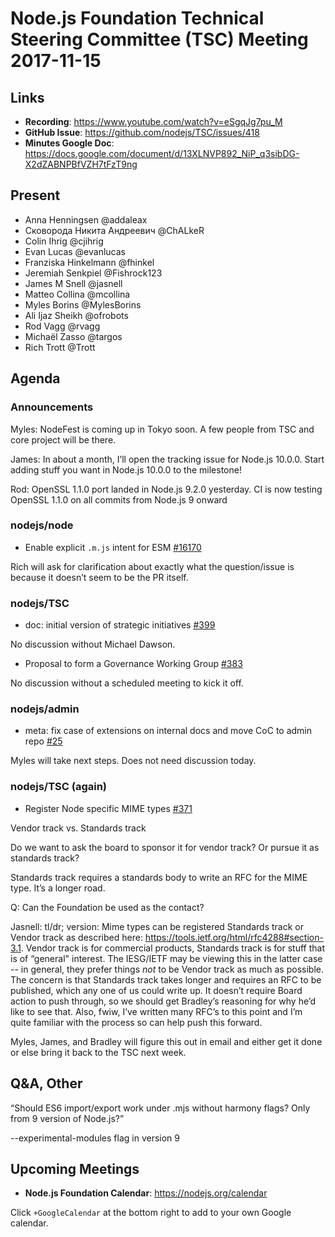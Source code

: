 # Node.js Foundation Technical Steering Committee (TSC) Meeting 2017-11-15

## Links

* **Recording**: <https://www.youtube.com/watch?v=eSgqJg7pu_M>
* **GitHub Issue**: <https://github.com/nodejs/TSC/issues/418>
* **Minutes Google Doc**: <https://docs.google.com/document/d/13XLNVP892_NiP_q3sibDG-X2dZABNPBfVZH7tFzT9ng>

## Present

* Anna Henningsen @addaleax
* Сковорода Никита Андреевич @ChALkeR
* Colin Ihrig @cjihrig
* Evan Lucas @evanlucas
* Franziska Hinkelmann @fhinkel
* Jeremiah Senkpiel @Fishrock123
* James M Snell @jasnell
* Matteo Collina @mcollina
* Myles Borins @MylesBorins
* Ali Ijaz Sheikh @ofrobots
* Rod Vagg @rvagg
* Michaël Zasso @targos
* Rich Trott @Trott

## Agenda

### Announcements

Myles: NodeFest is coming up in Tokyo soon. A few people from TSC and core project will be there.

James: In about a month, I’ll open the tracking issue for Node.js 10.0.0. Start adding stuff you want in Node.js 10.0.0 to the milestone!

Rod: OpenSSL 1.1.0 port landed in Node.js 9.2.0 yesterday. CI is now testing OpenSSL 1.1.0 on all commits from Node.js 9 onward

### nodejs/node

* Enable explicit `.m.js` intent for ESM [#16170](https://github.com/nodejs/node/pull/16170)

Rich will ask for clarification about exactly what the question/issue is because it doesn’t seem to be the PR itself.

### nodejs/TSC

* doc: initial version of strategic initiatives [#399](https://github.com/nodejs/TSC/pull/399)

No discussion without Michael Dawson.

* Proposal to form a Governance Working Group [#383](https://github.com/nodejs/TSC/issues/383)

No discussion without a scheduled meeting to kick it off.

### nodejs/admin

* meta: fix case of extensions on internal docs and move CoC to admin repo [#25](https://github.com/nodejs/admin/pull/25)

Myles will take next steps. Does not need discussion today.

### nodejs/TSC (again)

* Register Node specific MIME types [#371](https://github.com/nodejs/TSC/issues/371)

Vendor track vs. Standards track

Do we want to ask the board to sponsor it for vendor track? Or pursue it as standards track?

Standards track requires a standards body to write an RFC for the MIME type. It’s a longer road.

Q: Can the Foundation be used as the contact?

Jasnell: tl/dr; version: Mime types can be registered Standards track or Vendor track as described here: <https://tools.ietf.org/html/rfc4288#section-3.1>. Vendor track is for commercial products, Standards track is for stuff that is of “general" interest. The IESG/IETF may be viewing this in the latter case -- in general, they prefer things *not* to be Vendor track as much as possible. The concern is that Standards track takes longer and requires an RFC to be published, which any one of us could write up. It doesn’t require Board action to push through, so we should get Bradley’s reasoning for why he’d like to see that. Also, fwiw, I’ve written many RFC’s to this point and I’m quite familiar with the process so can help push this forward.

Myles, James, and Bradley will figure this out in email and either get it done or else bring it back to the TSC next week.

## Q&A, Other

“Should ES6 import/export work under .mjs without harmony flags? Only from 9 version of Node.js?”

--experimental-modules flag in version 9

## Upcoming Meetings

* **Node.js Foundation Calendar**: <https://nodejs.org/calendar>

Click `+GoogleCalendar` at the bottom right to add to your own Google calendar.
